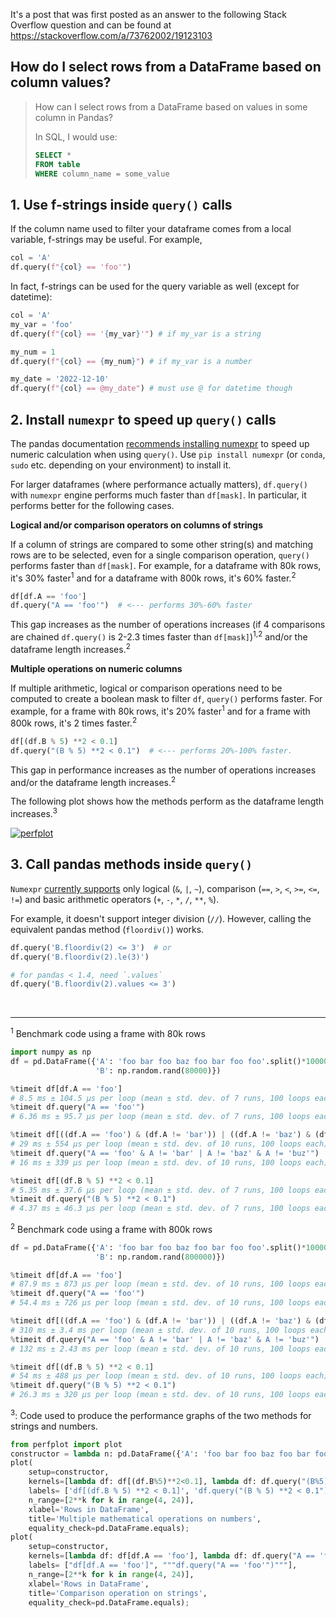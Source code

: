 It's a post that was first posted as an answer to the following Stack Overflow question and can be found at https://stackoverflow.com/a/73762002/19123103

## How do I select rows from a DataFrame based on column values?

> How can I select rows from a DataFrame based on values in some column in Pandas?
> 
> In SQL, I would use:
> 
> ```sql
> SELECT *
> FROM table
> WHERE column_name = some_value
> ```

## 1. Use f-strings inside `query()` calls

If the column name used to filter your dataframe comes from a local variable, f-strings may be useful. For example,
```python
col = 'A'
df.query(f"{col} == 'foo'")
```
In fact, f-strings can be used for the query variable as well (except for datetime):
```python
col = 'A'
my_var = 'foo'
df.query(f"{col} == '{my_var}'") # if my_var is a string

my_num = 1
df.query(f"{col} == {my_num}") # if my_var is a number

my_date = '2022-12-10'
df.query(f"{col} == @my_date") # must use @ for datetime though
```

## 2. Install `numexpr` to speed up `query()` calls

The pandas documentation [recommends installing numexpr][1] to speed up numeric calculation when using `query()`. Use `pip install numexpr` (or `conda`, `sudo` etc. depending on your environment) to install it.

For larger dataframes (where performance actually matters), `df.query()` with `numexpr` engine performs much faster than `df[mask]`. In particular, it performs better for the following cases.


**Logical and/or comparison operators on columns of strings**

If a column of strings are compared to some other string(s) and matching rows are to be selected, even for a single comparison operation, `query()` performs faster than `df[mask]`. For example, for a dataframe with 80k rows, it's 30% faster<sup>1</sup> and for a dataframe with 800k rows, it's 60% faster.<sup>2</sup>
```python
df[df.A == 'foo']
df.query("A == 'foo'")  # <--- performs 30%-60% faster
```
This gap increases as the number of operations increases (if 4 comparisons are chained `df.query()` is 2-2.3 times faster than `df[mask]`)<sup>1,2</sup> and/or the dataframe length increases.<sup>2</sup>

**Multiple operations on numeric columns**

If multiple arithmetic, logical or comparison operations need to be computed to create a boolean mask to filter `df`, `query()` performs faster. For example, for a frame with 80k rows, it's 20% faster<sup>1</sup> and for a frame with 800k rows, it's 2 times faster.<sup>2</sup>
```python
df[(df.B % 5) **2 < 0.1]
df.query("(B % 5) **2 < 0.1")  # <--- performs 20%-100% faster.
```
This gap in performance increases as the number of operations increases and/or the dataframe length increases.<sup>2</sup>



The following plot shows how the methods perform as the dataframe length increases.<sup>3</sup>

[![perfplot][3]][3]

## 3. Call pandas methods inside `query()`

`Numexpr` [currently supports][2] only logical (`&`, `|`, `~`), comparison (`==`, `>`, `<`, `>=`, `<=`, `!=`) and basic arithmetic operators (`+`, `-`, `*`, `/`, `**`, `%`). 

For example, it doesn't support integer division (`//`). However, calling the equivalent pandas method (`floordiv()`) works.
```python
df.query('B.floordiv(2) <= 3')  # or 
df.query('B.floordiv(2).le(3)')

# for pandas < 1.4, need `.values`
df.query('B.floordiv(2).values <= 3')
```

<br>

---

<sup>1</sup> Benchmark code using a frame with 80k rows 
```python
import numpy as np
df = pd.DataFrame({'A': 'foo bar foo baz foo bar foo foo'.split()*10000, 
                   'B': np.random.rand(80000)})

%timeit df[df.A == 'foo']
# 8.5 ms ± 104.5 µs per loop (mean ± std. dev. of 7 runs, 100 loops each)
%timeit df.query("A == 'foo'")
# 6.36 ms ± 95.7 µs per loop (mean ± std. dev. of 7 runs, 100 loops each)

%timeit df[((df.A == 'foo') & (df.A != 'bar')) | ((df.A != 'baz') & (df.A != 'buz'))]
# 29 ms ± 554 µs per loop (mean ± std. dev. of 10 runs, 100 loops each)
%timeit df.query("A == 'foo' & A != 'bar' | A != 'baz' & A != 'buz'")
# 16 ms ± 339 µs per loop (mean ± std. dev. of 10 runs, 100 loops each)

%timeit df[(df.B % 5) **2 < 0.1]
# 5.35 ms ± 37.6 µs per loop (mean ± std. dev. of 7 runs, 100 loops each)
%timeit df.query("(B % 5) **2 < 0.1")
# 4.37 ms ± 46.3 µs per loop (mean ± std. dev. of 7 runs, 100 loops each)
```

<sup>2</sup> Benchmark code using a frame with 800k rows 

```python
df = pd.DataFrame({'A': 'foo bar foo baz foo bar foo foo'.split()*100000, 
                   'B': np.random.rand(800000)})

%timeit df[df.A == 'foo']
# 87.9 ms ± 873 µs per loop (mean ± std. dev. of 10 runs, 100 loops each)
%timeit df.query("A == 'foo'")
# 54.4 ms ± 726 µs per loop (mean ± std. dev. of 10 runs, 100 loops each)

%timeit df[((df.A == 'foo') & (df.A != 'bar')) | ((df.A != 'baz') & (df.A != 'buz'))]
# 310 ms ± 3.4 ms per loop (mean ± std. dev. of 10 runs, 100 loops each)
%timeit df.query("A == 'foo' & A != 'bar' | A != 'baz' & A != 'buz'")
# 132 ms ± 2.43 ms per loop (mean ± std. dev. of 10 runs, 100 loops each)

%timeit df[(df.B % 5) **2 < 0.1]
# 54 ms ± 488 µs per loop (mean ± std. dev. of 10 runs, 100 loops each)
%timeit df.query("(B % 5) **2 < 0.1")
# 26.3 ms ± 320 µs per loop (mean ± std. dev. of 10 runs, 100 loops each)
```
<sup>3</sup>: Code used to produce the performance graphs of the two methods for strings and numbers.
```python
from perfplot import plot
constructor = lambda n: pd.DataFrame({'A': 'foo bar foo baz foo bar foo foo'.split()*n, 'B': np.random.rand(8*n)})
plot(
    setup=constructor,
    kernels=[lambda df: df[(df.B%5)**2<0.1], lambda df: df.query("(B%5)**2<0.1")],
    labels= ['df[(df.B % 5) **2 < 0.1]', 'df.query("(B % 5) **2 < 0.1")'],
    n_range=[2**k for k in range(4, 24)],
    xlabel='Rows in DataFrame',
    title='Multiple mathematical operations on numbers',
    equality_check=pd.DataFrame.equals);
plot(
    setup=constructor,
    kernels=[lambda df: df[df.A == 'foo'], lambda df: df.query("A == 'foo'")],
    labels= ["df[df.A == 'foo']", """df.query("A == 'foo'")"""],
    n_range=[2**k for k in range(4, 24)],
    xlabel='Rows in DataFrame',
    title='Comparison operation on strings',
    equality_check=pd.DataFrame.equals);
```



  [1]: https://pandas.pydata.org/docs/getting_started/install.html#install-recommended-dependencies
  [2]: https://numexpr.readthedocs.io/projects/NumExpr3/en/latest/user_guide.html#supported-operators
  [3]: https://i.stack.imgur.com/AgEhg.png
  [4]: https://stackoverflow.com/a/57338153/19123103